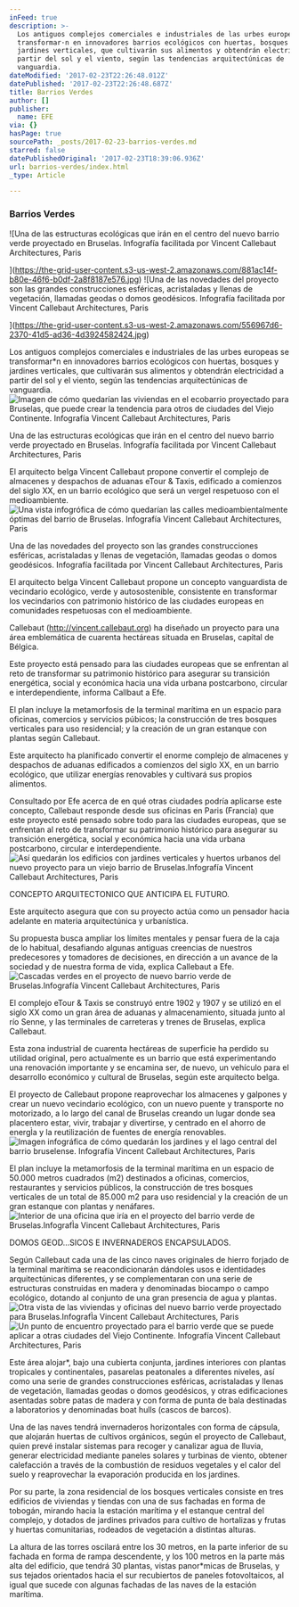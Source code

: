 ```yaml
---
inFeed: true
description: >-
  Los antiguos complejos comerciales e industriales de las urbes europeas se
  transformar·n en innovadores barrios ecológicos con huertas, bosques y
  jardines verticales, que cultivarán sus alimentos y obtendrán electricidad a
  partir del sol y el viento, según las tendencias arquitectúnicas de
  vanguardia.
dateModified: '2017-02-23T22:26:48.012Z'
datePublished: '2017-02-23T22:26:48.687Z'
title: Barrios Verdes
author: []
publisher:
  name: EFE
via: {}
hasPage: true
sourcePath: _posts/2017-02-23-barrios-verdes.md
starred: false
datePublishedOriginal: '2017-02-23T18:39:06.936Z'
url: barrios-verdes/index.html
_type: Article

---
```

### **Barrios Verdes**
![Una de las estructuras ecológicas que irán en el centro del nuevo barrio verde proyectado en Bruselas. Infografía facilitada por Vincent Callebaut Architectures, Paris

](https://the-grid-user-content.s3-us-west-2.amazonaws.com/881ac14f-b80e-46f6-b0df-2a8f8187e576.jpg)
![Una de las novedades del proyecto son las grandes construcciones esféricas, acristaladas y llenas de vegetación, llamadas geodas o domos geodésicos. Infografía facilitada por Vincent Callebaut Architectures, Paris

](https://the-grid-user-content.s3-us-west-2.amazonaws.com/556967d6-2370-41d5-ad36-4d3924582424.jpg)

Los antiguos complejos comerciales e industriales de las urbes europeas se transformar\*n en innovadores barrios ecológicos con huertas, bosques y jardines verticales, que cultivarán sus alimentos y obtendrán electricidad a partir del sol y el viento, según las tendencias arquitectúnicas de vanguardia.
![Imagen de cómo quedarían las viviendas en el ecobarrio proyectado para Bruselas, que puede crear la tendencia para otros de ciudades del Viejo Continente. Infografía Vincent Callebaut Architectures, Paris](https://the-grid-user-content.s3-us-west-2.amazonaws.com/e753d5b1-4b18-453a-ba89-8707633a02bc.jpg)

Una de las estructuras ecológicas que irán en el centro del nuevo barrio verde proyectado en Bruselas. Infografía facilitada por Vincent Callebaut Architectures, Paris

El arquitecto belga Vincent Callebaut propone convertir el complejo de almacenes y despachos de aduanas eTour & Taxis, edificado a comienzos del siglo XX, en un barrio ecológico que será un vergel respetuoso con el medioambiente.
![Una vista infogrófica de cómo quedarían las calles
medioambientalmente óptimas del barrio de Bruselas. Infografía Vincent
Callebaut Architectures, Paris](https://the-grid-user-content.s3-us-west-2.amazonaws.com/4fcfbf41-3c7d-4176-8608-85ccb4a25713.jpg)

Una de las novedades del proyecto son las grandes construcciones esféricas, acristaladas y llenas de vegetación, llamadas geodas o domos geodésicos. Infografía facilitada por Vincent Callebaut Architectures, Paris

El arquitecto belga Vincent Callebaut propone un concepto vanguardista de vecindario ecológico, verde y autosostenible, consistente en transformar los vecindarios con patrimonio histórico de las ciudades europeas en comunidades respetuosas con el medioambiente.

Callebaut (http://vincent.callebaut.org) ha diseñado un proyecto para una área emblemática de cuarenta hectáreas situada en Bruselas, capital de Bélgica.

Este proyecto está pensado para las ciudades europeas que se enfrentan al reto de transformar su patrimonio histórico para asegurar su transición energética, social y económica hacia una vida urbana postcarbono, circular e interdependiente, informa Callbaut a Efe.

El plan incluye la metamorfosis de la terminal marítima en un espacio para oficinas, comercios y servicios púbicos; la construcción de tres bosques verticales para uso residencial; y la creación de un gran estanque con plantas según Callebaut.

Este arquitecto ha planificado convertir el enorme complejo de almacenes y despachos de aduanas edificados a comienzos del siglo XX, en un barrio ecológico, que utilizar energías renovables y cultivará sus propios alimentos.

Consultado por Efe acerca de en qué otras ciudades podría aplicarse este concepto, Callebaut responde desde sus oficinas en Paris (Francia) que este proyecto esté pensado sobre todo para las ciudades europeas, que se enfrentan al reto de transformar su patrimonio histórico para asegurar su transición energética, social y económica hacia una vida urbana postcarbono, circular e interdependiente.
![Así quedarán los edificios con jardines verticales y huertos
urbanos del nuevo proyecto para un viejo barrio de Bruselas.Infografía
Vincent Callebaut Architectures, Paris](https://imgflo.herokuapp.com/graph/2b2431f8e7ba7b0/a5a517a773d978b7805ec1de8e569676/croprotate.jpg?cropheight=2927&cropwidth=4134&degrees=0&input=https%3A%2F%2Fthe-grid-user-content.s3-us-west-2.amazonaws.com%2F9ad35b41-b855-4a7c-a329-d25789d9387b.jpg&x=0&y=0)

CONCEPTO ARQUITECTONICO QUE ANTICIPA EL FUTURO.

Este arquitecto asegura que con su proyecto actúa como un pensador hacia adelante en materia arquitectúnica y urbanística.

Su propuesta busca ampliar los límites mentales y pensar fuera de la caja de lo habitual, desafiando algunas antiguas creencias de nuestros predecesores y tomadores de decisiones, en dirección a un avance de la sociedad y de nuestra forma de vida, explica Callebaut a Efe.
![Cascadas verdes en el proyecto de nuevo barrio verde de
Bruselas.Infografía Vincent Callebaut Architectures, Paris](https://s3-us-west-2.amazonaws.com/the-grid-img/p/3b57a3a67889764e0585ee8f7c28bd968d925f93.jpg)

El complejo eTour & Taxis se construyó entre 1902 y 1907 y se utilizó en el siglo XX como un gran área de aduanas y almacenamiento, situada junto al río Senne, y las terminales de carreteras y trenes de Bruselas, explica Callebaut.

Esta zona industrial de cuarenta hectáreas de superficie ha perdido su utilidad original, pero actualmente es un barrio que está experimentando una renovación importante y se encamina ser, de nuevo, un vehículo para el desarrollo económico y cultural de Bruselas, según este arquitecto belga.

El proyecto de Callebaut propone reaprovechar los almacenes y galpones y crear un nuevo vecindario ecológico, con un nuevo puente y transporte no motorizado, a lo largo del canal de Bruselas creando un lugar donde sea placentero estar, vivir, trabajar y divertirse, y centrado en el ahorro de energÌa y la reutilización de fuentes de energía renovables.
![Imagen infográfica de cómo quedarán los jardines y el lago central
del barrio bruselense. Infografía Vincent Callebaut Architectures,
Paris](https://the-grid-user-content.s3-us-west-2.amazonaws.com/df23d894-1c34-4162-80a6-a72f79a66007.jpg)

El plan incluye la metamorfosis de la terminal marítima en un espacio de 50.000 metros cuadrados (m2) destinados a oficinas, comercios, restaurantes y servicios públicos, la construcción de tres bosques verticales de un total de 85.000 m2 para uso residencial y la creación de un gran estanque con plantas y nenáfares.
![Interior de una oficina que iría en el proyecto del barrio verde
de Bruselas.InfografÌa Vincent Callebaut Architectures, Paris](https://the-grid-user-content.s3-us-west-2.amazonaws.com/4f0ad396-c44c-41f7-9c1a-478ca7aecf01.jpg)

DOMOS GEOD...SICOS E INVERNADEROS ENCAPSULADOS.

Según Callebaut cada una de las cinco naves originales de hierro forjado de la terminal marítima se reacondicionarán dándoles usos e identidades arquitectúnicas diferentes, y se complementaran con una serie de estructuras construidas en madera y denominadas biocampo o campo ecológico, dotando al conjunto de una gran presencia de agua y plantas.
![Otra vista de las viviendas y oficinas del nuevo barrio verde
proyectado para Bruselas.InfografÌa Vincent Callebaut Architectures,
Paris](https://the-grid-user-content.s3-us-west-2.amazonaws.com/ebec6dd5-6f04-4076-a870-5530af0aed0b.jpg)
![Un punto de encuentro proyectado para el barrio verde que se puede
aplicar a otras ciudades del Viejo Continente. Infografía Vincent
Callebaut Architectures, Paris](https://the-grid-user-content.s3-us-west-2.amazonaws.com/25d18c27-748b-4b3d-bbb5-a4215d214957.jpg)

Este área alojar\*, bajo una cubierta conjunta, jardines interiores con plantas tropicales y continentales, pasarelas peatonales a diferentes niveles, así como una serie de grandes construcciones esféricas, acristaladas y llenas de vegetación, llamadas geodas o domos geodésicos, y otras edificaciones asentadas sobre patas de madera y con forma de punta de bala destinadas a laboratorios y denominadas boat hulls (cascos de barcos).

Una de las naves tendrá invernaderos horizontales con forma de cápsula, que alojarán huertas de cultivos orgánicos, según el proyecto de Callebaut, quien prevé instalar sistemas para recoger y canalizar agua de lluvia, generar electricidad mediante paneles solares y turbinas de viento, obtener calefacción a través de la combustión de residuos vegetales y el calor del suelo y reaprovechar la evaporación producida en los jardines.

Por su parte, la zona residencial de los bosques verticales consiste en tres edificios de viviendas y tiendas con una de sus fachadas en forma de tobogán, mirando hacia la estación marítima y el estanque central del complejo, y dotados de jardines privados para cultivo de hortalizas y frutas y huertas comunitarias, rodeados de vegetación a distintas alturas.

La altura de las torres oscilará entre los 30 metros, en la parte inferior de su fachada en forma de rampa descendente, y los 100 metros en la parte más alta del edificio, que tendrá 30 plantas, vistas panor\*micas de Bruselas, y sus tejados orientados hacia el sur recubiertos de paneles fotovoltaicos, al igual que sucede con algunas fachadas de las naves de la estación marítima.